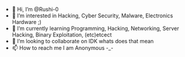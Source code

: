 - 👋 Hi, I’m @Rushi-0
- 👀 I’m interested in Hacking, Cyber Security, Malware, Electronics Hardware ;)
- 🌱 I’m currently learning Programming, Hacking, Networking, Server Hacking, Binary Exploitation, (etc)etcect 
- 💞️ I’m looking to collaborate on IDK whats does that mean
- 📫 How to reach me I am Anonymous -_-

<!---
Rushi-0/Rushi-0 is a ✨ special ✨ repository because its `README.md` (this file) appears on your GitHub profile.
You can click the Preview link to take a look at your changes.
--->
